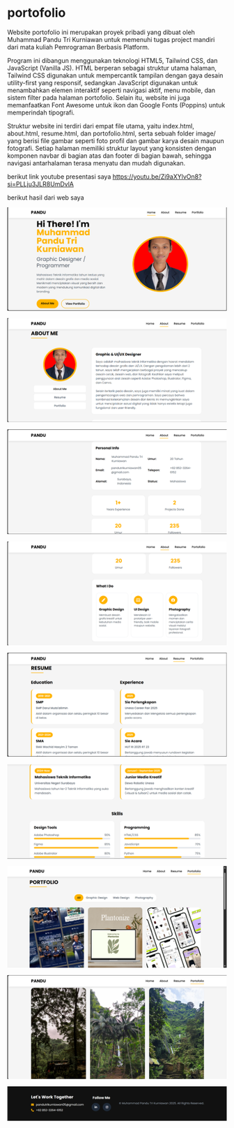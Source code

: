 # portofolio
Website portofolio ini merupakan proyek pribadi yang dibuat oleh Muhammad Pandu Tri Kurniawan untuk memenuhi tugas project mandiri dari mata kuliah Pemrograman Berbasis Platform.

Program ini dibangun menggunakan teknologi HTML5, Tailwind CSS, dan JavaScript (Vanilla JS). HTML berperan sebagai struktur utama halaman, Tailwind CSS digunakan untuk mempercantik tampilan dengan gaya desain utility-first yang responsif, sedangkan JavaScript digunakan untuk menambahkan elemen interaktif seperti navigasi aktif, menu mobile, dan sistem filter pada halaman portofolio. Selain itu, website ini juga memanfaatkan Font Awesome untuk ikon dan Google Fonts (Poppins) untuk memperindah tipografi.

Struktur website ini terdiri dari empat file utama, yaitu index.html, about.html, resume.html, dan portofolio.html, serta sebuah folder image/ yang berisi file gambar seperti foto profil dan gambar karya desain maupun fotografi. Setiap halaman memiliki struktur layout yang konsisten dengan komponen navbar di bagian atas dan footer di bagian bawah, sehingga navigasi antarhalaman terasa menyatu dan mudah digunakan.

berikut link youtube presentasi saya
https://youtu.be/Zi9aXYlvOn8?si=PLLju3JLR8UmDvlA

berikut hasil dari web saya

![img 1](image/hasil1.png)

![img 2](image/hasil2.png)

![img 3](image/hasil3.png)

![img 4](image/hasil4.png)

![img 5](image/hasil5.png)

![img 6](image/hasil6.png)

![img 7](image/hasil7.png)

![img 8](image/hasil8.png)

![img 9](image/hasil9.png)
